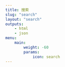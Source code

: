 ```yaml
---
title: 搜索
slug: "search"
layout: "search"
outputs:
    - html
    - json
menu:
    main:
        weight: -60
        params:
            icon: search
---
```


